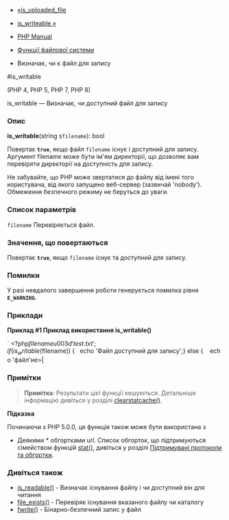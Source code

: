 - [«is_uploaded_file](function.is-uploaded-file.md)
- [is_writeable »](function.is-writeable.md)

- [PHP Manual](index.md)
- [Функції файлової системи](ref.filesystem.md)
- Визначає, чи є файл для запису

#is_writable

(PHP 4, PHP 5, PHP 7, PHP 8)

is_writable — Визначає, чи доступний файл для запису

### Опис

**is_writable**(string `$filename`): bool

Повертає **`true`**, якщо файл `filename` існує і доступний для
запису. Аргумент filename може бути ім'ям директорії, що дозволяє
вам перевіряти директорії на доступність для запису.

Не забувайте, що PHP може звертатися до файлу від імені того
користувача, від якого запущено веб-сервер (зазвичай 'nobody').
Обмеження безпечного режиму не беруться до уваги.

### Список параметрів

`filename`
Перевіряється файл.

### Значення, що повертаються

Повертає **`true`**, якщо `filename` існує та доступний для запису.

### Помилки

У разі невдалого завершення роботи генерується помилка рівня
**`E_WARNING`**.

### Приклади

**Приклад #1 Приклад використання **is_writable()****

` <?php$filename u003d 'test.txt';if (is_writable($filename)) {   echo 'Файл доступний для запису';} else {    echo 'файл'не>|

### Примітки

> **Примітка**: Результати цієї функції кешуються. Детальніше
> інформацію дивіться у розділі
> [clearstatcache()](function.clearstatcache.md).

**Підказка**

Починаючи з PHP 5.0.0, ця функція також може бути використана з
* Деякими * обгортками url. Список обгорток, що підтримуються сімейством
функцій [stat()](function.stat.md), дивіться у розділі [Підтримувані
протоколи та обгортки](wrappers.md).

### Дивіться також

- [is_readable()](function.is-readable.md) - Визначає
існування файлу і чи доступний він для читання
- [file_exists()](function.file-exists.md) - Перевіряє існування
вказаного файлу чи каталогу
- [fwrite()](function.fwrite.md) - Бінарно-безпечний запис у файл
